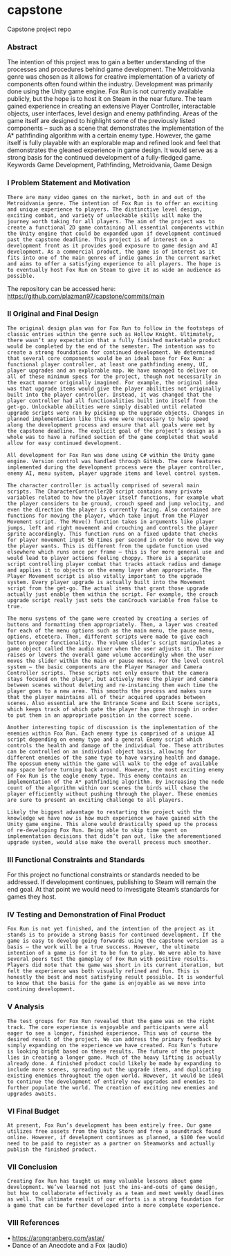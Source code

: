 # capstone
Capstone project repo


### Abstract
The intention of this project was to gain a better understanding of the processes and procedures behind game development. The Metroidvania genre was chosen as it allows for creative implementation of a variety of components often found within the industry. Development was primarily done using the Unity game engine. Fox Run is not currently available publicly, but the hope is to host it on Steam in the near future. The team gained experience in creating an extensive Player Controller, interactable objects, user interfaces, level design and enemy pathfinding. Areas of the game itself are designed to highlight some of the previously listed components – such as a scene that demonstrates the implementation of the A* pathfinding algorithm with a certain enemy type. However, the game itself is fully playable with an explorable map and refined look and feel that demonstrates the gleaned experience in game design. It would serve as a strong basis for the continued development of a fully-fledged game.
Keywords
Game Development, Pathfinding, Metroidvania, Game Design



### I Problem Statement and Motivation

	There are many video games on the market, both in and out of the Metroidvania genre. The intention of Fox Run is to offer an exciting and unique experience to players. The distinctive level design, exciting combat, and variety of unlockable skills will make the journey worth taking for all players. The aim of the project was to create a functional 2D game containing all essential components within the Unity engine that could be expanded upon if development continued past the capstone deadline. This project is of interest on a development front as it provides good exposure to game design and AI development. As a commercial product, the game is of interest as it fits into one of the main genres of indie games in the current market and aims to offer a satisfying experience to all players. The hope is to eventually host Fox Run on Steam to give it as wide an audience as possible.  
The repository can be accessed here: https://github.com/plazman97/capstone/commits/main 

### II Original and Final Design

	The original design plan was for Fox Run to follow in the footsteps of classic entries within the genre such as Hollow Knight. Ultimately, there wasn’t any expectation that a fully finished marketable product would be completed by the end of the semester. The intention was to create a strong foundation for continued development. We determined that several core components would be an ideal base for Fox Run: a functional player controller, at least one pathfinding enemy, UI, player upgrades and an explorable map. We have managed to deliver on all of these minimum specs for the project, though not necessarily in the exact manner originally imagined. For example, the original idea was that upgrade items would give the player abilities not originally built into the player controller. Instead, it was changed that the player controller had all functionalities built into itself from the get-go. Unlockable abilities were simply disabled until related upgrade scripts were ran by picking up the upgrade objects. Changes in planned implementation like this one were necessary to help speed along the development process and ensure that all goals were met by the capstone deadline. The explicit goal of the project’s design as a whole was to have a refined section of the game completed that would allow for easy continued development.
	
	All development for Fox Run was done using C# within the Unity game engine. Version control was handled through GitHub. The core features implemented during the development process were the player controller, enemy AI, menu system, player upgrade items and level control system. 
	
	The character controller is actually comprised of several main scripts. The CharacterController2D script contains many private variables related to how the player itself functions, for example what the player considers to be ground, crouch speed and jump velocity, and even the direction the player is currently facing. Also contained are functions for moving the player, which take input from the Player Movement script. The Move() function takes in arguments like player jumps, left and right movement and crouching and controls the player sprite accordingly. This function runs on a fixed update that checks for player movement input 50 times per second in order to move the way the player wants. This is different from the update function used elsewhere which runs once per frame – this is for more general use and would lead to player actions feeling choppy. There is a separate script controlling player combat that tracks attack radius and damage and applies it to objects on the enemy layer when appropriate. The Player Movement script is also vitally important to the upgrade system. Every player upgrade is actually built into the Movement script from the get-go. The actual items that grant those upgrade actually just enable them within the script. For example, the crouch upgrade script really just sets the canCrouch variable from false to true.
	
	The menu systems of the game were created by creating a series of buttons and formatting them appropriately. Then, a layer was created for each of the menu options such as the main menu, the pause menu, options, etcetera. Then, different scripts were made to give each button proper functionality. The volume slider’s script manipulates a game object called the audio mixer when the user adjusts it. The mixer raises or lowers the overall game volume accordingly when the user moves the slider within the main or pause menus. For the level control system – the basic components are the Player Manager and Camera Controller scripts. These scripts not only ensure that the camera stays focused on the player, but actively move the player and camera between scenes without deleting and re-instancing them each time the player goes to a new area. This smooths the process and makes sure that the player maintains all of their acquired upgrades between scenes. Also essential are the Entrance Scene and Exit Scene scripts, which keeps track of which gate the player has gone through in order to put them in an appropriate position in the correct scene. 
	
	Another interesting topic of discussion is the implementation of the enemies within Fox Run. Each enemy type is comprised of a unique AI script depending on enemy type and a general Enemy script which controls the health and damage of the individual foe. These attributes can be controlled on an individual object basis, allowing for different enemies of the same type to have varying health and damage. The opossum enemy within the game will walk to the edge of available map space before turning back around. However, the most exciting enemy of Fox Run is the eagle enemy type. This enemy contains an implementation of the A* pathfinding algorithm. By increasing the node count of the algorithm within our scenes the birds will chase the player efficiently without pushing through the player. These enemies are sure to present an exciting challenge to all players.
	
	Likely the biggest advantage to restarting the project with the knowledge we have now is how much experience we have gained with the Unity game engine. This alone would drastically speed up the process of re-developing Fox Run. Being able to skip time spent on implementation decisions that didn’t pan out, like the aforementioned upgrade system, would also make the overall process much smoother. 
	
### III Functional Constraints and Standards

For this project no functional constraints or standards needed to be addressed. If development continues, publishing to Steam will remain the end goal. At that point we would need to investigate Steam’s standards for games they host.

### IV Testing and Demonstration of Final Product

	Fox Run is not yet finished, and the intention of the project as it stands is to provide a strong basis for continued development. If the game is easy to develop going forwards using the capstone version as a basis – the work will be a true success. However, the ultimate intention of a game is for it to be fun to play. We were able to have several peers test the gameplay of Fox Run with positive results. Players did note that the game was short in its current iteration, but felt the experience was both visually refined and fun. This is honestly the best and most satisfying result possible. It is wonderful to know that the basis for the game is enjoyable as we move into contining development.

### V Analysis

	The test groups for Fox Run revealed that the game was on the right track. The core experience is enjoyable and participants were all eager to see a longer, finished experience. This was of course the desired result of the project. We can address the primary feedback by simply expanding on the experience we have created. Fox Run’s future is looking bright based on these results. The future of the project lies in creating a longer game. Much of the heavy lifting is actually already done. A finished product could likely be made by expanding to include more scenes, spreading out the upgrade items, and duplicating existing enemies throughout the open world. However, it would be ideal to continue the development of entirely new upgrades and enemies to further populate the world. The creation of exciting new enemies and upgrades awaits.
	
### VI Final Budget

	At present, Fox Run’s development has been entirely free. Our game utilizes free assets from the Unity Store and free a soundtrack found online. However, if development continues as planned, a $100 fee would need to be paid to register as a partner on Steamworks and actually publish the finished product.

### VII Conclusion

	Creating Fox Run has taught us many valuable lessons about game development. We’ve learned not just the ins-and-outs of game design, but how to collaborate effectively as a team and meet weekly deadlines as well. The ultimate result of our efforts is a strong foundation for a game that can be further developed into a more complete experience. 

### VIII References
•	https://arongranberg.com/astar/  
•	Dance of an Anecdote and a Fox (audio) 
